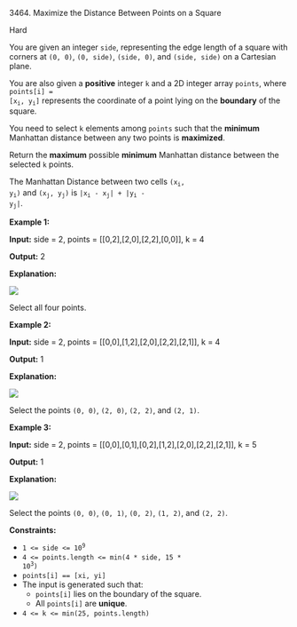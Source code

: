 3464\. Maximize the Distance Between Points on a Square

Hard

You are given an integer `side`, representing the edge length of a square with corners at `(0, 0)`, `(0, side)`, `(side, 0)`, and `(side, side)` on a Cartesian plane.

You are also given a **positive** integer `k` and a 2D integer array `points`, where <code>points[i] = [x<sub>i</sub>, y<sub>i</sub>]</code> represents the coordinate of a point lying on the **boundary** of the square.

You need to select `k` elements among `points` such that the **minimum** Manhattan distance between any two points is **maximized**.

Return the **maximum** possible **minimum** Manhattan distance between the selected `k` points.

The Manhattan Distance between two cells <code>(x<sub>i</sub>, y<sub>i</sub>)</code> and <code>(x<sub>j</sub>, y<sub>j</sub>)</code> is <code>|x<sub>i</sub> - x<sub>j</sub>| + |y<sub>i</sub> - y<sub>j</sub>|</code>.

**Example 1:**

**Input:** side = 2, points = [[0,2],[2,0],[2,2],[0,0]], k = 4

**Output:** 2

**Explanation:**

![](https://assets.leetcode.com/uploads/2025/01/28/4080_example0_revised.png)

Select all four points.

**Example 2:**

**Input:** side = 2, points = [[0,0],[1,2],[2,0],[2,2],[2,1]], k = 4

**Output:** 1

**Explanation:**

![](https://assets.leetcode.com/uploads/2025/01/28/4080_example1_revised.png)

Select the points `(0, 0)`, `(2, 0)`, `(2, 2)`, and `(2, 1)`.

**Example 3:**

**Input:** side = 2, points = [[0,0],[0,1],[0,2],[1,2],[2,0],[2,2],[2,1]], k = 5

**Output:** 1

**Explanation:**

![](https://assets.leetcode.com/uploads/2025/01/28/4080_example2_revised.png)

Select the points `(0, 0)`, `(0, 1)`, `(0, 2)`, `(1, 2)`, and `(2, 2)`.

**Constraints:**

*   <code>1 <= side <= 10<sup>9</sup></code>
*   <code>4 <= points.length <= min(4 * side, 15 * 10<sup>3</sup>)</code>
*   `points[i] == [xi, yi]`
*   The input is generated such that:
    *   `points[i]` lies on the boundary of the square.
    *   All `points[i]` are **unique**.
*   `4 <= k <= min(25, points.length)`